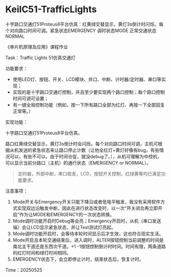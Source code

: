 # KeilC51-TrafficLights
十字路口交通灯51Proteus8平台仿真：红黄绿交替显示，黄灯3s倒计时闪烁。每个对向路口时间可调。紧急状态EMERGENCY 调时状态MODE 正常交通状态NORMAL


《单片机原理及应用》课程作业

Task：Traffic Lights 51仿真交通灯

功能要求：

+   使用LED灯、按钮、开关、LCD模块、并口、中断、计时器/定时器、串口等实现；
+   实现的是十字路口交通灯控制，并且至少要实现两个路口控制；每个路口控制时间可调可设置；
+   有一键全局控制功能（例如，按一下所有路口全部为红灯、再按一下全部回复正常等。）

实现功能：

十字路口交通灯51Proteus8平台仿真。

路口红黄绿交替显示，黄灯3s倒计时会闪烁。每个对向路口时间可调，主机可根据从机发送的紧急状态来让路口停止计数（让他全红灯+黄灯好像有bug，有些情况可以，有些不可以，由于时间仓促，就没debug了。），从机可理解为中控机，可以显示当前分路口（主机）的通行状态（EMERGENCY or NORMAL）。

>   定时器，外部中断，串口收发，LCD，按钮开关控制，红绿黄等均已满足功能要求。

注意事项：

1.   Mode开关与Emergency开关只能下降沿或者低电平触发，我没有采用软件方式实现双边沿触发中断，因此在进行状态改变时，以一次“开关闭合再立即开启”作为让MODE和EMERGENCY的一次状态转换。
2.   Mode调时功能开启时Debug等会亮；Emergency开启时，从机（串口发送端）会让LCD显示紧急状态，并让Test测试灯亮起。
3.   Mode调时功能开启时，会等待本轮时间显示后才生效，这也符合现实生活。
4.   Mode开启且本轮交通结束后，进入调时，ALTER按钮控制当前调整的时间是南北主干道还是东西次干道。+1 -1按钮控制倒计时时间。时间有限，两条道路的红灯时间和绿灯时间相同。
5.   EMERGENCY状态下，会立即停止计时，结束状态后，恢复计时。

Time：20250525

